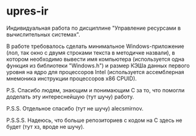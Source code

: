 # upres-ir
Индивидуальная работа по дисциплине "Управление ресурсами в вычислительных системах".

В работе требовалось сделать минимальное Windows-приложение (лол, так окно с двумя строками текста в методичке назвали), в котором необходимо вывести имя компьютера (используется одна функция из библиотеки "Windows.h") и размер КЭШа данных первого уровня на ядро для процессоров Intel (используется ассемблерная мнемоника инструкции процессоров x86 CPUID).

P.S. Спасибо людям, знающим и понимающим C за то, что помогли доделать эту интереснейшую (тут шучу) работу. 

P.S.S. Отдельное спасибо (тут не шучу) alecsmirnov.

P.S.S.S. Надеюсь, что больше репозиториев с кодом на C здесь не будет (тут хз, вроде не шучу).
